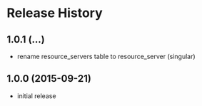 # Release History

## 1.0.1 (...)
- rename resource_servers table to resource_server (singular)

## 1.0.0 (2015-09-21)
- initial release
